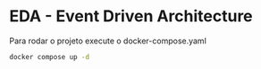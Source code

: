 # EDA - Event Driven Architecture
Para rodar o projeto execute o docker-compose.yaml
```sh
docker compose up -d
```
